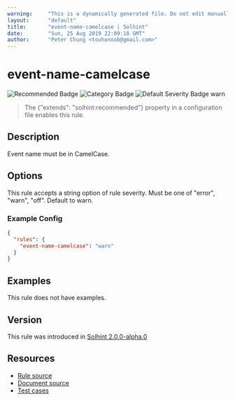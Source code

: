```yaml
---
warning:     "This is a dynamically generated file. Do not edit manually."
layout:      "default"
title:       "event-name-camelcase | Solhint"
date:        "Sun, 25 Aug 2019 22:09:18 GMT"
author:      "Peter Chung <touhonoob@gmail.com>"
---
```


# event-name-camelcase
![Recommended Badge](https://img.shields.io/badge/-Recommended-brightgreen)
![Category Badge](https://img.shields.io/badge/-Style%20Guide%20Rules-informational)
![Default Severity Badge warn](https://img.shields.io/badge/Default%20Severity-warn-yellow)
> The {"extends": "solhint:recommended"} property in a configuration file enables this rule.


## Description
Event name must be in CamelCase.

## Options
This rule accepts a string option of rule severity. Must be one of "error", "warn", "off". Default to warn.

### Example Config
```json
{
  "rules": {
    "event-name-camelcase": "warn"
  }
}
```


## Examples
This rule does not have examples.

## Version
This rule was introduced in [Solhint 2.0.0-alpha.0](https://github.com/protofire/solhint/tree/v2.0.0-alpha.0)

## Resources
- [Rule source](https://github.com/protofire/solhint/tree/master/lib/rules/naming/event-name-camelcase.js)
- [Document source](https://github.com/protofire/solhint/tree/master/docs/rules/naming/event-name-camelcase.md)
- [Test cases](https://github.com/protofire/solhint/tree/master/test/rules/naming/event-name-camelcase.js)
